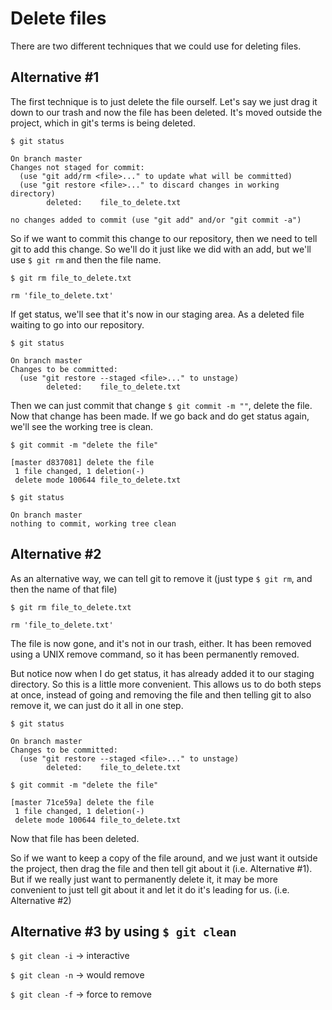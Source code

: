 # Delete files

There are two different techniques that we could use for deleting files.

## Alternative #1

The first technique is to just delete the file ourself. Let's say we just drag it down to our trash and now the file has been deleted. It's moved outside the project, which in git's terms is being deleted.

```$ git status```

```
On branch master
Changes not staged for commit:
  (use "git add/rm <file>..." to update what will be committed)
  (use "git restore <file>..." to discard changes in working directory)
        deleted:    file_to_delete.txt

no changes added to commit (use "git add" and/or "git commit -a")
```

So if we want to commit this change to our repository, then we need to tell git to add this change. So we'll do it just like we did with an add, but we'll use ```$ git rm``` and then the file name. 

```$ git rm file_to_delete.txt```

```rm 'file_to_delete.txt'```

If get status, we'll see that it's now in our staging area. As a deleted file waiting to go into our repository. 

```$ git status```

```
On branch master
Changes to be committed:
  (use "git restore --staged <file>..." to unstage)
        deleted:    file_to_delete.txt
```

Then we can just commit that change ```$ git commit -m ""```, delete the file. Now that change has been made. If we go back and do get status again, we'll see the working tree is clean. 

```$ git commit -m "delete the file"```

```
[master d837081] delete the file
 1 file changed, 1 deletion(-)
 delete mode 100644 file_to_delete.txt
```

```$ git status```

```
On branch master
nothing to commit, working tree clean
```

## Alternative #2

As an alternative way, we can tell git to remove it (just type ```$ git rm```, and then the name of that file)

```$ git rm file_to_delete.txt```

```rm 'file_to_delete.txt'```

The file is now gone, and it's not in our trash, either. It has been removed using a UNIX remove command, so it has been permanently removed. 

But notice now when I do get status, it has already added it to our staging directory. So this is a little more convenient. This allows us to do both steps at once, instead of going and removing the file and then telling git to also remove it, we can just do it all in one step. 

```$ git status```

```
On branch master
Changes to be committed:
  (use "git restore --staged <file>..." to unstage)
        deleted:    file_to_delete.txt
```

```$ git commit -m "delete the file"```

```
[master 71ce59a] delete the file
 1 file changed, 1 deletion(-)
 delete mode 100644 file_to_delete.txt
```

Now that file has been deleted.

So if we want to keep a copy of the file around, and we just want it outside the project, then drag the file and then tell git about it (i.e. Alternative #1). But if we really just want to permanently delete it, it may be more convenient to just tell git about it and let it do it's leading for us. (i.e. Alternative #2)

## Alternative #3 by using ```$ git clean```

```$ git clean -i``` -> interactive

```$ git clean -n``` -> would remove

```$ git clean -f``` -> force to remove
